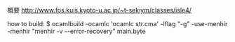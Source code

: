 概要
http://www.fos.kuis.kyoto-u.ac.jp/~t-sekiym/classes/isle4/

how to build:
$ ocamlbuild -ocamlc 'ocamlc str.cma' -lflag "-g" -use-menhir -menhir "menhir -v --error-recovery" main.byte
